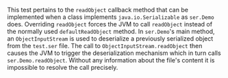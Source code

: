 [//]: # (MAIN: ser.Demo)
This test pertains to the ```readObject``` callback method that can be implemented when a class
implements ```java.io.Serializable``` as ```ser.Demo``` does. Overriding ```readObject``` forces
the JVM to call ```readObject``` instead of the normally used ```defaultReadObject``` method. In
```ser.Demo```'s main method, an ```ObjectInputStream``` is used to deserialize a previously
serialized object from the ```test.ser``` file. The call to ```ObjectInputStream.readObject``` then
causes the JVM to trigger the deserialization mechanism which in turn calls ```ser.Demo.readObject```.
Without any information about the file's content it is impossible to resolve the call precisely.
